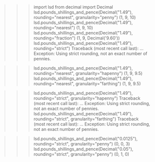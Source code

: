 >>> import lsd
>>> from decimal import Decimal
>>> lsd.pounds_shillings_and_pence(Decimal("1.49"), rounding="nearest", granularity="penny")
(1, 9, 10)
>>> lsd.pounds_shillings_and_pence(Decimal("1.49"), rounding="nearest")
(1, 9, 10)
>>> lsd.pounds_shillings_and_pence(Decimal("1.49"), rounding="fraction")
(1, 9, Decimal('9.60'))
>>> lsd.pounds_shillings_and_pence(Decimal("1.49"), rounding="strict")
Traceback (most recent call last):
...
Exception: Using strict rounding, not an exact number of pennies.

>>> lsd.pounds_shillings_and_pence(Decimal("1.49"), rounding="nearest", granularity="hapenny")
(1, 9, 9.5)
>>> lsd.pounds_shillings_and_pence(Decimal("1.49"), rounding="nearest", granularity="farthing")
(1, 9, 9.5)

>>> lsd.pounds_shillings_and_pence(Decimal("1.49"), rounding="strict", granularity="hapenny")
Traceback (most recent call last):
...
Exception: Using strict rounding, not an exact number of pennies.
>>> lsd.pounds_shillings_and_pence(Decimal("1.49"), rounding="strict", granularity="farthing")
Traceback (most recent call last):
...
Exception: Using strict rounding, not an exact number of pennies.

>>> lsd.pounds_shillings_and_pence(Decimal("0.0125"), rounding="strict", granularity="penny")
(0, 0, 3)
>>> lsd.pounds_shillings_and_pence(Decimal("0.05"), rounding="strict", granularity="penny")
(0, 1, 0)
